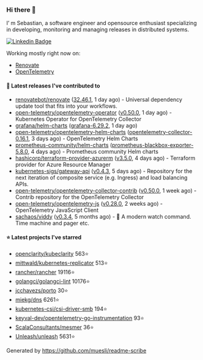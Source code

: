 ### Hi there 👋

I’ m Sebastian, a software engineer and opensource enthusiast specializing in developing, monitoring and managing releases in distributed systems.

[![Linkedin Badge](https://img.shields.io/badge/-LinkedIn-blue?style=flat&logo=Linkedin&logoColor=white&link=https://www.linkedin.com/in/sebastian-poxhofer/)](https://www.linkedin.com/in/sebastian-poxhofer/)

Working mostly right now on:
- [Renovate](https://github.com/renovatebot/renovate)
- [OpenTelemetry](https://github.com/open-telemetry)



#### 🚀 Latest releases I've contributed to

- [renovatebot/renovate](https://github.com/renovatebot/renovate) ([32.46.1](https://github.com/renovatebot/renovate/releases/tag/32.46.1), 1 day ago) - Universal dependency update tool that fits into your workflows.
- [open-telemetry/opentelemetry-operator](https://github.com/open-telemetry/opentelemetry-operator) ([v0.50.0](https://github.com/open-telemetry/opentelemetry-operator/releases/tag/v0.50.0), 1 day ago) - Kubernetes Operator for OpenTelemetry Collector
- [grafana/helm-charts](https://github.com/grafana/helm-charts) ([grafana-6.29.2](https://github.com/grafana/helm-charts/releases/tag/grafana-6.29.2), 1 day ago)
- [open-telemetry/opentelemetry-helm-charts](https://github.com/open-telemetry/opentelemetry-helm-charts) ([opentelemetry-collector-0.16.1](https://github.com/open-telemetry/opentelemetry-helm-charts/releases/tag/opentelemetry-collector-0.16.1), 3 days ago) - OpenTelemetry Helm Charts
- [prometheus-community/helm-charts](https://github.com/prometheus-community/helm-charts) ([prometheus-blackbox-exporter-5.8.0](https://github.com/prometheus-community/helm-charts/releases/tag/prometheus-blackbox-exporter-5.8.0), 4 days ago) - Prometheus community Helm charts
- [hashicorp/terraform-provider-azurerm](https://github.com/hashicorp/terraform-provider-azurerm) ([v3.5.0](https://github.com/hashicorp/terraform-provider-azurerm/releases/tag/v3.5.0), 4 days ago) - Terraform provider for Azure Resource Manager
- [kubernetes-sigs/gateway-api](https://github.com/kubernetes-sigs/gateway-api) ([v0.4.3](https://github.com/kubernetes-sigs/gateway-api/releases/tag/v0.4.3), 5 days ago) - Repository for the next iteration of composite service (e.g. Ingress) and load balancing APIs.
- [open-telemetry/opentelemetry-collector-contrib](https://github.com/open-telemetry/opentelemetry-collector-contrib) ([v0.50.0](https://github.com/open-telemetry/opentelemetry-collector-contrib/releases/tag/v0.50.0), 1 week ago) - Contrib repository for the OpenTelemetry Collector
- [open-telemetry/opentelemetry-js](https://github.com/open-telemetry/opentelemetry-js) ([v0.28.0](https://github.com/open-telemetry/opentelemetry-js/releases/tag/v0.28.0), 2 weeks ago) - OpenTelemetry JavaScript Client
- [sachaos/viddy](https://github.com/sachaos/viddy) ([v0.3.4](https://github.com/sachaos/viddy/releases/tag/v0.3.4), 5 months ago) - 👀 A modern watch command. Time machine and pager etc.

#### ⭐ Latest projects I've starred

- [openclarity/kubeclarity](https://github.com/openclarity/kubeclarity) 563⭐
- [mittwald/kubernetes-replicator](https://github.com/mittwald/kubernetes-replicator) 513⭐
- [rancher/rancher](https://github.com/rancher/rancher) 19116⭐
- [golangci/golangci-lint](https://github.com/golangci/golangci-lint) 10176⭐
- [jcchavezs/porto](https://github.com/jcchavezs/porto) 30⭐
- [miekg/dns](https://github.com/miekg/dns) 6261⭐
- [kubernetes-csi/csi-driver-smb](https://github.com/kubernetes-csi/csi-driver-smb) 194⭐
- [keyval-dev/opentelemetry-go-instrumentation](https://github.com/keyval-dev/opentelemetry-go-instrumentation) 93⭐
- [ScalaConsultants/mesmer](https://github.com/ScalaConsultants/mesmer) 36⭐
- [Unleash/unleash](https://github.com/Unleash/unleash) 5631⭐



Generated by https://github.com/muesli/readme-scribe
